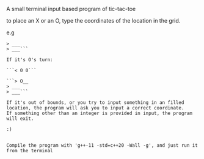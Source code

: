 A small terminal input based program of tic-tac-toe

to place an X or an O, type the coordinates of the location in the grid.

e.g


```> ___
> ___
> ___```

If it's O's turn:

```< 0 0```

```> O__
> ___
> ___```

If it's out of bounds, or you try to input something in an filled location, the program will ask you to input a correct coordinate.
If something other than an integer is provided in input, the program will exit.

:)


Compile the program with 'g++-11 -std=c++20 -Wall -g', and just run it from the terminal
